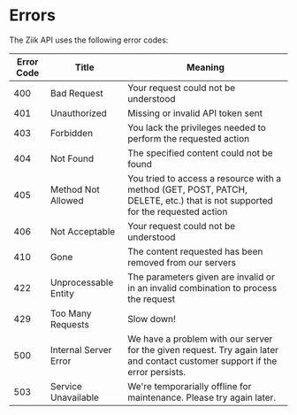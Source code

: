 # Errors

The Ziik API uses the following error codes:


Error Code | Title | Meaning
---------- | ----- | -------
400 | Bad Request | Your request could not be understood
401 | Unauthorized | Missing or invalid API token sent
403 | Forbidden | You lack the privileges needed to perform the requested action
404 | Not Found | The specified content could not be found
405 | Method Not Allowed | You tried to access a resource with a method (GET, POST, PATCH, DELETE, etc.) that is not supported for the requested action
406 | Not Acceptable | Your request could not be understood
410 | Gone | The content requested has been removed from our servers
422 | Unprocessable Entity | The parameters given are invalid or in an invalid combination to process the request
429 | Too Many Requests | Slow down!
500 | Internal Server Error | We have a problem with our server for the given request. Try again later and contact customer support if the error persists.
503 | Service Unavailable | We're temporarially offline for maintenance. Please try again later.
